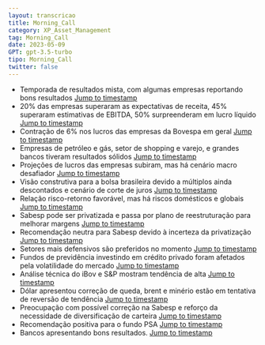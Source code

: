 ```yaml
---
layout: transcricao
title: Morning_Call
category: XP_Asset_Management
tag: Morning_Call
date: 2023-05-09
GPT: gpt-3.5-turbo
tipo: Morning_Call
twitter: false
---
```



<script src="https://www.youtube.com/iframe_api"></script>
<script>
let player;

function onYouTubeIframeAPIReady() {
    player = new YT.Player('youtubeVideo', {
        height: '390',
        width: '640',
        videoId: 'Wrk3if2qSaQ',
    });
}

function jumpToTimestamp(secs) {
    let timestamp = secs; // Set the desired timestamp in seconds
    player.seekTo(timestamp);
}
</script>
- Temporada de resultados mista, com algumas empresas reportando bons resultados
<a href="#" onclick="jumpToTimestamp(259)">Jump to timestamp</a>
- 20% das empresas superaram as expectativas de receita, 45% superaram estimativas de EBITDA, 50% surpreenderam em lucro líquido
<a href="#" onclick="jumpToTimestamp(259)">Jump to timestamp</a>
- Contração de 6% nos lucros das empresas da Bovespa em geral
<a href="#" onclick="jumpToTimestamp(259)">Jump to timestamp</a>
- Empresas de petróleo e gás, setor de shopping e varejo, e grandes bancos tiveram resultados sólidos
<a href="#" onclick="jumpToTimestamp(259)">Jump to timestamp</a>
- Projeções de lucros das empresas subiram, mas há cenário macro desafiador
<a href="#" onclick="jumpToTimestamp(314)">Jump to timestamp</a>
- Visão construtiva para a bolsa brasileira devido a múltiplos ainda descontados e cenário de corte de juros
<a href="#" onclick="jumpToTimestamp(427)">Jump to timestamp</a>
- Relação risco-retorno favorável, mas há riscos domésticos e globais
<a href="#" onclick="jumpToTimestamp(427)">Jump to timestamp</a>
- Sabesp pode ser privatizada e passa por plano de reestruturação para melhorar margens
<a href="#" onclick="jumpToTimestamp(476)">Jump to timestamp</a>
- Recomendação neutra para Sabesp devido à incerteza da privatização
<a href="#" onclick="jumpToTimestamp(476)">Jump to timestamp</a>
- Setores mais defensivos são preferidos no momento
<a href="#" onclick="jumpToTimestamp(815)">Jump to timestamp</a>
- Fundos de previdência investindo em crédito privado foram afetados pela volatilidade do mercado
<a href="#" onclick="jumpToTimestamp(932)">Jump to timestamp</a>
- Análise técnica do iBov e S&P mostram tendência de alta
<a href="#" onclick="jumpToTimestamp(1286)">Jump to timestamp</a>
- Dólar apresentou correção de queda, brent e minério estão em tentativa de reversão de tendência
<a href="#" onclick="jumpToTimestamp(1401)">Jump to timestamp</a>
- Preocupação com possível correção na Sabesp e reforço da necessidade de diversificação de carteira
<a href="#" onclick="jumpToTimestamp(476)">Jump to timestamp</a>
- Recomendação positiva para o fundo PSA
<a href="#" onclick="jumpToTimestamp(476)">Jump to timestamp</a>
- Bancos apresentando bons resultados.
<a href="#" onclick="jumpToTimestamp(259)">Jump to timestamp</a>
<div id="youtubeVideo"></div>